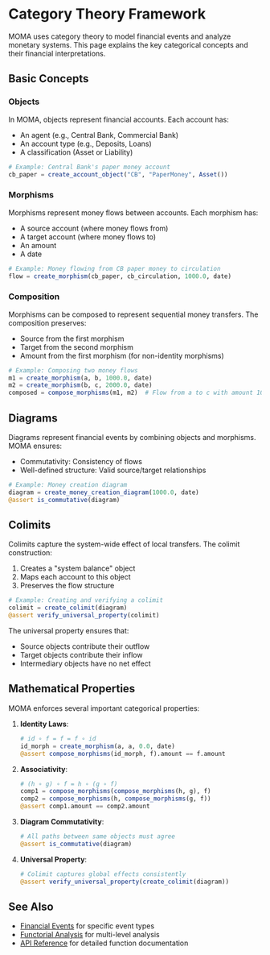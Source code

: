 # Category Theory Framework

MOMA uses category theory to model financial events and analyze monetary systems. This page explains the key categorical concepts and their financial interpretations.

## Basic Concepts

### Objects

In MOMA, objects represent financial accounts. Each account has:
- An agent (e.g., Central Bank, Commercial Bank)
- An account type (e.g., Deposits, Loans)
- A classification (Asset or Liability)

```julia
# Example: Central Bank's paper money account
cb_paper = create_account_object("CB", "PaperMoney", Asset())
```

### Morphisms

Morphisms represent money flows between accounts. Each morphism has:
- A source account (where money flows from)
- A target account (where money flows to)
- An amount
- A date

```julia
# Example: Money flowing from CB paper money to circulation
flow = create_morphism(cb_paper, cb_circulation, 1000.0, date)
```

### Composition

Morphisms can be composed to represent sequential money transfers. The composition preserves:
- Source from the first morphism
- Target from the second morphism
- Amount from the first morphism (for non-identity morphisms)

```julia
# Example: Composing two money flows
m1 = create_morphism(a, b, 1000.0, date)
m2 = create_morphism(b, c, 2000.0, date)
composed = compose_morphisms(m1, m2)  # Flow from a to c with amount 1000.0
```

## Diagrams

Diagrams represent financial events by combining objects and morphisms. MOMA ensures:
- Commutativity: Consistency of flows
- Well-defined structure: Valid source/target relationships

```julia
# Example: Money creation diagram
diagram = create_money_creation_diagram(1000.0, date)
@assert is_commutative(diagram)
```

## Colimits

Colimits capture the system-wide effect of local transfers. The colimit construction:
1. Creates a "system balance" object
2. Maps each account to this object
3. Preserves the flow structure

```julia
# Example: Creating and verifying a colimit
colimit = create_colimit(diagram)
@assert verify_universal_property(colimit)
```

The universal property ensures that:
- Source objects contribute their outflow
- Target objects contribute their inflow
- Intermediary objects have no net effect

## Mathematical Properties

MOMA enforces several important categorical properties:

1. **Identity Laws**:
   ```julia
   # id ∘ f = f = f ∘ id
   id_morph = create_morphism(a, a, 0.0, date)
   @assert compose_morphisms(id_morph, f).amount == f.amount
   ```

2. **Associativity**:
   ```julia
   # (h ∘ g) ∘ f = h ∘ (g ∘ f)
   comp1 = compose_morphisms(compose_morphisms(h, g), f)
   comp2 = compose_morphisms(h, compose_morphisms(g, f))
   @assert comp1.amount == comp2.amount
   ```

3. **Diagram Commutativity**:
   ```julia
   # All paths between same objects must agree
   @assert is_commutative(diagram)
   ```

4. **Universal Property**:
   ```julia
   # Colimit captures global effects consistently
   @assert verify_universal_property(create_colimit(diagram))
   ```

## See Also

- [Financial Events](events.md) for specific event types
- [Functorial Analysis](functors.md) for multi-level analysis
- [API Reference](../api/category.md) for detailed function documentation 